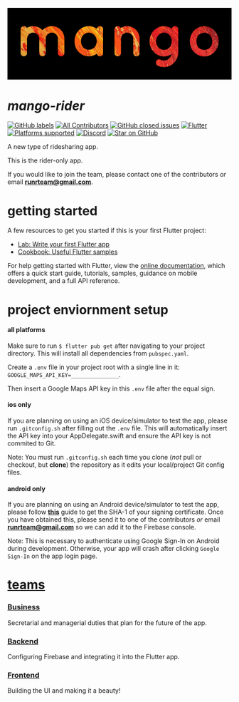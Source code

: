 ![](./assets/mango.jpg)

# ***mango-rider***
[![GitHub labels](https://img.shields.io/github/labels/atom/atom/help-wanted)](mailto:runrteam@gmail.com)
[![All Contributors](https://img.shields.io/github/contributors/davidionita/mango.svg)](https://github.com/davidionita/mango/graphs/contributors/)
[![GitHub closed issues](https://img.shields.io/github/issues-closed/davidionita/mango.svg)](https://github.com/davidionita/mango/issues)
[![Flutter](https://img.shields.io/badge/framework-Flutter-blue)](https://flutter.dev/)
[![Platforms supported](https://img.shields.io/badge/platform-ios%20%3E%3D%2010.0%20%7C%20android%20%20%3E%3D%204.1-lightgrey)]()
[![Discord](https://img.shields.io/discord/691477276453240863.svg?label=&logo=discord&logoColor=ffffff&color=7389D8&labelColor=6A7EC2)](https://discord.gg/XEyGCkb)
[![Star on GitHub](https://img.shields.io/github/stars/davidionita/mango.svg?style=social)](https://github.com/davidionita/mango/stargazers)

A new type of ridesharing app.

This is the rider-only app.

If you would like to join the team, please contact one of the contributors *or* email [**runrteam@gmail.com**](mailto:runrteam@gmail.com).

# getting started

A few resources to get you started if this is your first Flutter project:

- [Lab: Write your first Flutter app](https://flutter.dev/docs/get-started/codelab)
- [Cookbook: Useful Flutter samples](https://flutter.dev/docs/cookbook)

For help getting started with Flutter, view the [online documentation](https://flutter.dev/docs), which offers a quick start guide, tutorials, samples, guidance on mobile development, and a full API reference.

# project enviornment setup

#### all platforms

Make sure to run `$ flutter pub get` after navigating to your project directory.  This will install all dependencies from `pubspec.yaml`.

Create a `.env` file in your project root with a single line in it: `GOOGLE_MAPS_API_KEY=_______________`.

Then insert a Google Maps API key in this `.env` file after the equal sign.

#### ios only

If you are planning on using an iOS device/simulator to test the app, please run `.gitconfig.sh` after filling out the `.env` file.  This will automatically insert the API key into your AppDelegate.swift and ensure the API key is not commited to Git.

Note: You must run `.gitconfig.sh` each time you clone (*not* pull or checkout, but **clone**) the repository as it edits your local/project Git config files.

#### android only

If you are planning on using an Android device/simulator to test the app, please follow [**this**](https://developers.google.com/android/guides/client-auth) guide to get the SHA-1 of your signing certificate.  Once you have obtained this, please send it to one of the contributors *or* email [**runrteam@gmail.com**](mailto:runrteam@gmail.com) so we can add it to the Firebase console.  

Note: This is necessary to authenticate using Google Sign-In on Android during development.  Otherwise, your app will crash after clicking `Google Sign-In` on the app login page.

# [teams](https://github.com/davidionita/mango/projects)

### [Business](https://github.com/davidionita/mango/projects/8)

Secretarial and managerial duties that plan for the future of the app.

### [Backend](https://github.com/davidionita/mango/projects/7)

Configuring Firebase and integrating it into the Flutter app.

### [Frontend](https://github.com/davidionita/mango/projects/1)

Building the UI and making it a beauty!

